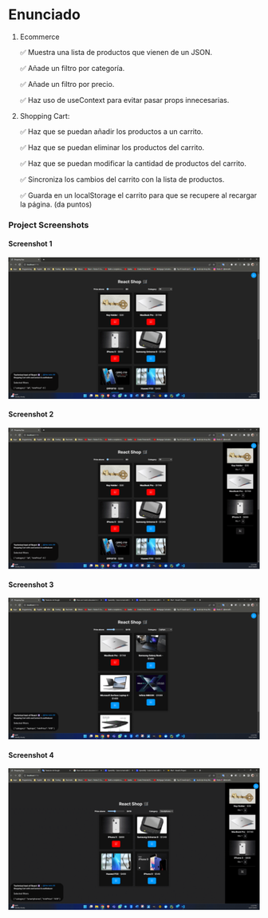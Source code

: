 # Enunciado

1. Ecommerce

    ✅ Muestra una lista de productos que vienen de un JSON.

    ✅ Añade un filtro por categoría.

    ✅ Añade un filtro por precio.

    ✅ Haz uso de useContext para evitar pasar props innecesarias.

2. Shopping Cart:

    ✅ Haz que se puedan añadir los productos a un carrito.

    ✅ Haz que se puedan eliminar los productos del carrito.

    ✅ Haz que se puedan modificar la cantidad de productos del carrito.

    ✅ Sincroniza los cambios del carrito con la lista de productos.

    ✅ Guarda en un localStorage el carrito para que se recupere al recargar la página. (da puntos)

### Project Screenshots
#### Screenshot 1
![Image](./Screenshot%20(1).png)
#### Screenshot 2
![Image](./Screenshot%20(2).png)
#### Screenshot 3
![Image](./Screenshot%20(3).png)
#### Screenshot 4
![Image](./Screenshot%20(4).png)